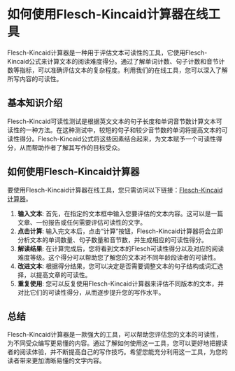 如何使用Flesch-Kincaid计算器在线工具
=========================

Flesch-Kincaid计算器是一种用于评估文本可读性的工具，它使用Flesch-Kincaid公式来计算文本的阅读难度得分。通过了解单词计数、句子计数和音节计数等指标，可以准确评估文本的复杂程度。利用我们的在线工具，您可以深入了解所写内容的可读性。

基本知识介绍
------

Flesch-Kincaid可读性测试是根据英文文本的句子长度和单词音节数计算文本可读性的一种方法。在这种测试中，较短的句子和较少音节数的单词将提高文本的可读性得分。Flesch-Kincaid公式将这些因素结合起来，为文本赋予一个可读性得分，从而帮助作者了解其写作的目标受众。

如何使用Flesch-Kincaid计算器
---------------------

要使用Flesch-Kincaid计算器在线工具，您只需访问以下链接：[Flesch-Kincaid计算器](https://www.onlinecalculatorsfree.com/zh-cn/tools/flesch-kincaid-calculator.html)。

1. **输入文本**: 首先，在指定的文本框中输入您要评估的文本内容。这可以是一篇文章、一份报告或任何需要评估可读性的文字。
2. **点击计算**: 输入完文本后，点击“计算”按钮，Flesch-Kincaid计算器将会立即分析文本的单词数量、句子数量和音节数，并生成相应的可读性得分。
3. **解读结果**: 在计算完成后，您将看到文本的Flesch可读性得分以及对应的阅读难度等级。这个得分可以帮助您了解您的文本对不同年龄段读者的可读性。
4. **改进文本**: 根据得分结果，您可以决定是否需要调整文本的句子结构或词汇选择，以提高文章的可读性。
5. **重复使用**: 您可以反复使用Flesch-Kincaid计算器来评估不同版本的文本，并对比它们的可读性得分，从而逐步提升您的写作水平。

总结
--

Flesch-Kincaid计算器是一款强大的工具，可以帮助您评估您的文本的可读性，为不同受众编写更易懂的内容。通过了解如何使用这一工具，您可以更好地把握读者的阅读体验，并不断提高自己的写作技巧。希望您能充分利用这一工具，为您的读者带来更加清晰易懂的文字内容。